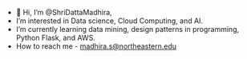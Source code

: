 - 👋 Hi, I’m @ShriDattaMadhira,
- I’m interested in Data science, Cloud Computing, and AI.
- I’m currently learning data mining, design patterns in programming, Python Flask, and AWS.
- How to reach me - madhira.s@northeastern.edu
